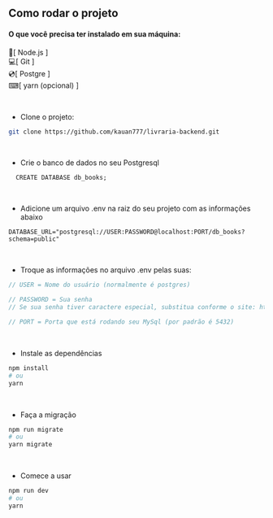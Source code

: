 
## Como rodar o projeto

#### O que você precisa ter instalado em sua máquina:
 🍃[ Node.js ]<br/>
 💻[ Git ]<br/>
 💿[ Postgre ]<br/>
 ⌨[ yarn (opcional) ]
 

<br/>

- Clone o projeto: 

```bash
git clone https://github.com/kauan777/livraria-backend.git
````

<br/>

- Crie o banco de dados no seu Postgresql

```mysql
  CREATE DATABASE db_books;
 ```

<br/>


 
- Adicione um arquivo .env na raiz do seu projeto com as informações abaixo

```.env
DATABASE_URL="postgresql://USER:PASSWORD@localhost:PORT/db_books?schema=public"
````

 <br/>

- Troque as informações no arquivo .env pelas suas:
```js
// USER = Nome do usuário (normalmente é postgres)

// PASSWORD = Sua senha 
// Se sua senha tiver caractere especial, substitua conforme o site: https://developer.mozilla.org/en-US/docs/Glossary/percent-encoding

// PORT = Porta que está rodando seu MySql (por padrão é 5432)
```

<br/>

- Instale as dependências

```bash
npm install
# ou
yarn 
```

<br/>

- Faça a migração

```bash
npm run migrate
# ou
yarn migrate
```


<br/>

- Comece a usar

```bash
npm run dev
# ou
yarn 
```





